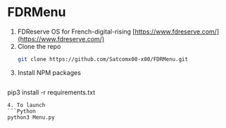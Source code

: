 # FDRMenu


1. FDReserve OS for French-digital-rising [https://www.fdreserve.com/](https://www.fdreserve.com/)
2. Clone the repo
   ```sh
   git clone https://github.com/Satcomx00-x00/FDRMenu.git
   ```
3. Install NPM packages
   ```sh
  pip3 install -r requirements.txt
   ```
4. To launch
   ```Python
   python3 Menu.py
